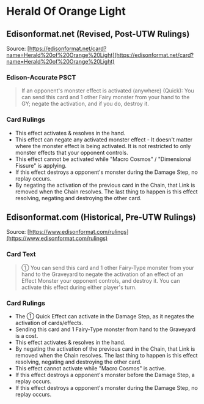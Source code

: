 # Herald Of Orange Light

## Edisonformat.net (Revised, Post-UTW Rulings)

Source: [https://edisonformat.net/card?name=Herald%20of%20Orange%20Light](https://edisonformat.net/card?name=Herald%20of%20Orange%20Light)

### Edison-Accurate PSCT

> If an opponent's monster effect is activated (anywhere) (Quick): You can send this card and 1 other Fairy monster from your hand to the GY; negate the activation, and if you do, destroy it.

### Card Rulings

*   This effect activates & resolves in the hand.
*   This effect can negate any activated monster effect - It doesn't matter where the monster effect is being activated. It is not restricted to only monster effects that your opponent controls.
*   This effect cannot be activated while "Macro Cosmos" / "Dimensional Fissure" is applying.
*   If this effect destroys a opponent's monster during the Damage Step, no replay occurs.
*   By negating the activation of the previous card in the Chain, that Link is removed when the Chain resolves. The last thing to happen is this effect resolving, negating and destroying the other card.


## Edisonformat.com (Historical, Pre-UTW Rulings)

Source: [https://www.edisonformat.com/rulings](https://www.edisonformat.com/rulings)

### Card Text

> ① You can send this card and 1 other Fairy-Type monster from your hand to the Graveyard to negate the activation of an effect of an Effect Monster your opponent controls, and destroy it. You can activate this effect during either player's turn.

### Card Rulings

*   The ① Quick Effect can activate in the Damage Step, as it negates the activation of cards/effects.
*   Sending this card and 1 Fairy-Type monster from hand to the Graveyard is a cost.
*   This effect activates & resolves in the hand.
*   By negating the activation of the previous card in the Chain, that Link is removed when the Chain resolves. The last thing to happen is this effect resolving, negating and destroying the other card.
*   This effect cannot activate while "Macro Cosmos" is active.
*   If this effect destroys a opponent's monster before the Damage Step, a replay occurs.
*   If this effect destroys a opponent's monster during the Damage Step, no replay occurs.


